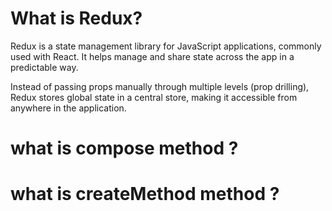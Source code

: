 # What is Redux?
Redux is a state management library for JavaScript applications, commonly used with React. It helps manage and share state across the app in a predictable way.

Instead of passing props manually through multiple levels (prop drilling), Redux stores global state in a central store, making it accessible from anywhere in the application.

# what is compose method ? 





# what is createMethod method ? 


